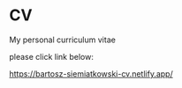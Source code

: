 # CV
My personal curriculum vitae

please click link below:

https://bartosz-siemiatkowski-cv.netlify.app/
